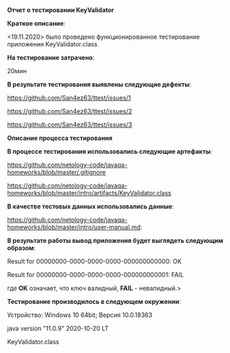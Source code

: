 **Отчет о тестировании KeyValidator**
  

**Краткое описание**:


<19.11.2020> было проведено функционированное тестирование приложения  KeyValidator.class


**На тестирование затрачено**:

20мин


**В результате тестирования выявлены следующие дефекты**:

https://github.com/San4ez63/ttest/issues/1

https://github.com/San4ez63/ttest/issues/2

https://github.com/San4ez63/ttest/issues/3


**Описание процесса тестирования**

**В процессе тестирования использовались следующие артефакты**:

<https://github.com/netology-code/javaqa-homeworks/blob/master/.gitignore>


https://github.com/netology-code/javaqa-homeworks/blob/master/intro/artifacts/KeyValidator.class



**В качестве тестовых данных использовались данные**:

<https://github.com/netology-code/javaqa-homeworks/blob/master/intro/user-manual.md>:


**В результате работы вывод приложения будет выглядеть следующим образом**:

Result for 00000000-0000-0000-0000-000000000000: OK

Result for 00000000-0000-0000-0000-000000000001: FAIL

где **OK** означает, что ключ валидный, **FAIL** - невалидный.>



**Тестирование производилось в следующем окружении**:

Устройство: Windows 10 64bit; Версия 10.0.18363

java version "11.0.9" 2020-10-20 LT   

KeyValidator.class
